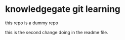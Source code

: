 # knowledgegate git learning

this repo is a dummy repo

this is the second change doing in the readme file.
